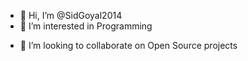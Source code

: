 <!--- - 👋 Hi, I’m @SidGoyal2014  --->
- 👋 Hi, I’m @SidGoyal2014
- 👀 I’m interested in Programming
<!--
- 🌱 I’m currently learning ...
--->
- 💞️ I’m looking to collaborate on Open Source projects
<!---    
- 📫 How to reach me ...  
--->

<!---
SidGoyal2014/SidGoyal2014 is a ✨ special ✨ repository because its `README.md` (this file) appears on your GitHub profile.
You can click the Preview link to take a look at your changes.
--->
